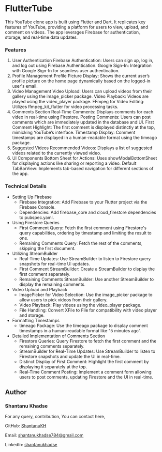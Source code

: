 # FlutterTube
This YouTube clone app is built using Flutter and Dart. It replicates key features of YouTube, providing a platform for users to view, upload, and comment on videos. The app leverages Firebase for authentication, storage, and real-time data updates.

### Features
1. User Authentication
Firebase Authentication: Users can sign up, log in, and log out using Firebase Authentication.
Google Sign-In: Integration with Google Sign-In for seamless user authentication.
2. Profile Management
Profile Picture Display: Shows the current user’s profile picture on the home page dynamically based on the logged-in user's email.
3. Video Management
Video Upload: Users can upload videos from their gallery using the image_picker package.
Video Playback: Videos are played using the video_player package.
FFmpeg for Video Editing: Utilizes ffmpeg_kit_flutter for video processing tasks.
4. Comments Section
Real-Time Comments: Displays comments for each video in real-time using Firestore.
Posting Comments: Users can post comments which are immediately updated in the database and UI.
First Comment Highlight: The first comment is displayed distinctly at the top, mimicking YouTube’s interface.
Timestamp Display: Comment timestamps are displayed in a human-readable format using the timeago package.
5. Suggested Videos
Recommended Videos: Displays a list of suggested videos related to the currently viewed video.
6. UI Components
Bottom Sheet for Actions: Uses showModalBottomSheet for displaying actions like sharing or reporting a video.
Default TabBarView: Implements tab-based navigation for different sections of the app.
### Technical Details
 - Setting Up Firebase
   - Firebase Integration: Add Firebase to your Flutter project via the Firebase Console.
   - Dependencies: Add firebase_core and cloud_firestore dependencies to pubspec.yaml.
 - Using Firestore Queries
    - First Comment Query: Fetch the first comment using Firestore's query capabilities, ordering by timestamp and limiting the result to one.
    - Remaining Comments Query: Fetch the rest of the comments, skipping the first document.
- Utilizing StreamBuilder
   - Real-Time Updates: Use StreamBuilder to listen to Firestore query snapshots for real-time UI updates.
   - First Comment StreamBuilder: Create a StreamBuilder to display the first comment separately.
   - Remaining Comments StreamBuilder: Use another StreamBuilder to display the remaining comments.
- Video Upload and Playback
  - ImagePicker for Video Selection: Use the image_picker package to allow users to pick videos from their gallery.
  - Video Playback: Play videos using the video_player package.
  - File Handling: Convert XFile to File for compatibility with video player and storage.
- Formatting Timestamps
  - timeago Package: Use the timeago package to display comment timestamps in a human-readable format like "5 minutes ago".
- Detailed Implementation of Comments Section
  - Firestore Queries: Query Firestore to fetch the first comment and the remaining comments separately.
  - StreamBuilder for Real-Time Updates: Use StreamBuilder to listen to Firestore snapshots and update the UI in real-time.
  - Distinct Display of First Comment: Highlight the first comment by displaying it separately at the top.
  - Real-Time Comment Posting: Implement a comment form allowing users to post comments, updating Firestore and the UI in real-time.
 
 
## Author

   ### Shantanu Khadse

   For any query, contribution, You can contact here,
  
  GitHub: [ShantanuKH](https://github.com/ShantanuKH)
  
  Email: shantanukhadse784@gmail.com  
  
  LinkedIn: [shantanukhadse](https://www.linkedin.com/in/shantanu-khadse-a62585230/)

